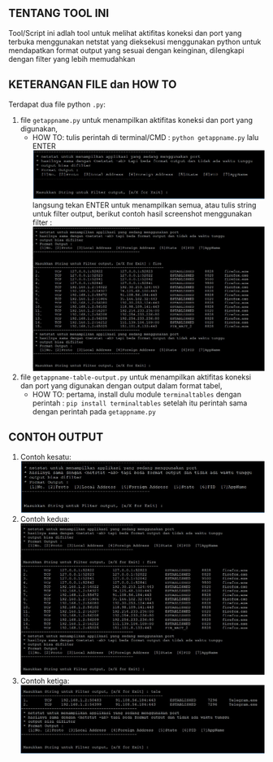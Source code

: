 ## TENTANG TOOL INI 
Tool/Script ini adlah tool untuk melihat aktifitas koneksi dan port yang terbuka menggunakan netstat 
yang dieksekusi menggunakan python untuk mendapatkan format output yang sesuai dengan keinginan, 
dilengkapi dengan filter yang lebih memudahkan

## KETERANGAN FILE dan HOW TO 
Terdapat dua file python `.py`: 
1. file `getappname.py` untuk menampilkan aktifitas koneksi dan port yang digunakan, 
	- HOW TO: 
	tulis perintah di terminal/CMD : `python getappname.py` lalu ENTER
	![Tampilah Awal](img_exp/exp0.JPG "Tampilan Awal")
	langsung tekan ENTER untuk menampilkan semua, atau tulis string untuk filter output,
	berikut contoh hasil screenshot menggunakan filter : 
	![Filter Contoh Awal](img_exp/exp1.JPG "Filter Contoh Awal")
2. file `getappname-table-output.py` untuk menampilkan aktifitas koneksi dan port yang digunakan dengan output dalam format tabel,
	- HOW TO:
	pertama, install dulu module `terminaltables` dengan perintah : `pip install terminaltables`
	setelah itu perintah sama dengan perintah pada `getappname.py`

## CONTOH OUTPUT 
1. Contoh kesatu: 
![Tampilah satu](img_exp/exp0.JPG "Tampilan satu")
2. Contoh kedua: 
![Tampilah dua](img_exp/exp1.JPG "Tampilan dua")
3. Contoh ketiga: 
![Tampilah tiga](img_exp/exp2.JPG "Tampilan tiga")